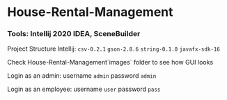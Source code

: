 # House-Rental-Management

### Tools: Intellij 2020 IDEA, SceneBuilder

Project Structure Intellij:
`csv-0.2.1`
`gson-2.8.6`
`string-0.1.0`
`javafx-sdk-16`


Check House-Rental-Management\`images` folder to see how GUI looks

Login as an admin:
  username `admin`
  password `admin`

Login as an employee:
  username `user`
  password `pass`


